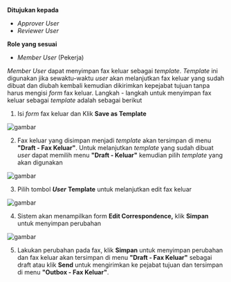 **Ditujukan kepada**

- *Approver User*
- *Reviewer User*

**Role yang sesuai**

- *Member User* (Pekerja)

*Member User* dapat menyimpan fax keluar sebagai *template*. *Template* ini digunakan jika sewaktu-waktu *user* akan melanjutkan fax keluar yang sudah dibuat dan diubah kembali kemudian dikirimkan kepejabat tujuan tanpa harus mengisi *form* fax keluar. Langkah - langkah untuk menyimpan fax keluar sebagai *template* adalah sebagai berikut

1. Isi *form* fax keluar dan Klik **Save as Template**

![gambar](SC_FaxKeluar/FK14.png)

2. Fax keluar yang disimpan menjadi *template* akan tersimpan di menu **"Draft - Fax Keluar"**. Untuk melanjutkan *template* yang sudah dibuat *user* dapat memilih menu **"Draft - Keluar"** kemudian pilih *template* yang akan digunakan

![gambar](SC_FaxKeluar/FK15.png)

3. Pilih tombol ***User*** **Template** untuk melanjutkan edit fax keluar

![gambar](SC_FaxKeluar/FK16.png)

4. Sistem akan menampilkan form **Edit Correspondence,** klik **Simpan** untuk menyimpan perubahan

![gambar](SC_FaxKeluar/FK17.png)

5. Lakukan perubahan pada fax, klik **Simpan** untuk menyimpan perubahan dan fax keluar akan tersimpan di menu **"Draft - Fax Keluar"** sebagai draft atau klik **Send** untuk mengirimkan ke pejabat tujuan dan tersimpan di menu **"Outbox - Fax Keluar"**.
